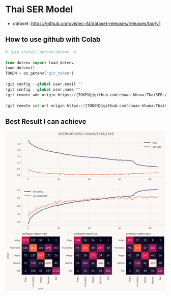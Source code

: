 # Thai SER Model

- dataset: https://github.com/vistec-AI/dataset-releases/releases/tag/v1

## How to use github with Colab

```py
# !pip install python-dotenv -q

from dotenv import load_dotenv
load_dotenv()
TOKEN = os.getenv('git_token')

!git config --global user.email ""
!git config --global user.name ""
!git remote add origin https://{TOKEN}@github.com/chuan-khuna/ThaiSER.git

!git remote set-url origin https://{TOKEN}@github.com/chuan-khuna/ThaiSER.git
```

## Best Result I can achieve

<img src="./20230103-0252.jpg" alt="result-card" width="800"/>
